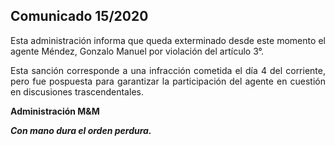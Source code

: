 ## Comunicado 15/2020

<p align="justify">
Esta administración informa que queda exterminado desde este momento el agente Méndez, Gonzalo Manuel por violación del artículo 3°.
<p align="justify">
Esta sanción corresponde a una infracción cometida el día 4 del corriente, pero fue pospuesta para garantizar la participación del agente en cuestión en discusiones trascendentales. 


<b>Administración M&M<b>

<i>Con mano dura el orden perdura.</i>
